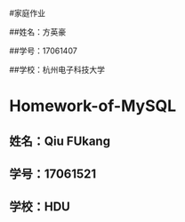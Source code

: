 #家庭作业

##姓名：方英豪

##学号：17061407

##学校：杭州电子科技大学

# Homework-of-MySQL
## 姓名：Qiu FUkang
## 学号：17061521
## 学校：HDU
